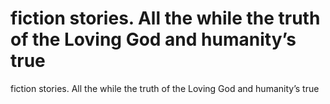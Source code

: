 # fiction stories. All the while the truth of the Loving God and humanity’s true

fiction stories. All the while the truth of the Loving God and humanity’s true
